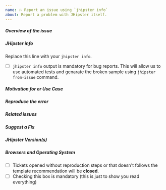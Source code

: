 ```yaml
---
name: 💥 Report an issue using `jhipster info`
about: Report a problem with JHipster itself.
---
```


<!--
- Please follow the issue template below for bug reports.
- If you have a support request rather than a bug, please use [Stack Overflow](http://stackoverflow.com/questions/tagged/jhipster) with the JHipster tag.
-
- If this is a potential security issue, please read our security policy and contact us privately first: https://github.com/jhipster/generator-jhipster/security/policy
-->

##### **Overview of the issue**

<!-- Explain the bug, if an error is being thrown a stack trace helps -->

##### **JHipster info**

<!--
To provide all information we need, you should run `jhipster info` in the project root folder (or workspaces root for microservices), and
copy/paste the result here.
`jhipster info` removes sentitive information like rememberKey, jwtSecretKey. Double check if there is any other sensitive info.
-->

Replace this line with your `jhipster info`.

- [ ] `jhipster info` output is mandatory for bug reports. This will allow us to use automated tests and genarate the broken sample using `jhipster from-issue` command.

##### **Motivation for or Use Case**

<!-- Explain why this is a bug for you -->

##### **Reproduce the error**

<!-- For bug reports, an unambiguous set of steps to reproduce the error -->

##### **Related issues**

<!-- Has a similar issue been reported before? Please search both closed & open issues -->

##### **Suggest a Fix**

<!-- If you can't fix the bug yourself, perhaps you can point to what might be
  causing the problem (line of code or commit) -->

##### **JHipster Version(s)**

<!--
Which version of JHipster are you using, is it a regression?
-->

##### **Browsers and Operating System**

<!-- What OS are you on? is this a problem with all browsers or only IE8? -->

- [ ] Tickets opened without reproduction steps or that doesn't follows the template recommendation will be **closed**.
- [ ] Checking this box is mandatory (this is just to show you read everything)

<!-- Love JHipster? Please consider supporting our collective:
👉  https://opencollective.com/generator-jhipster/donate -->
